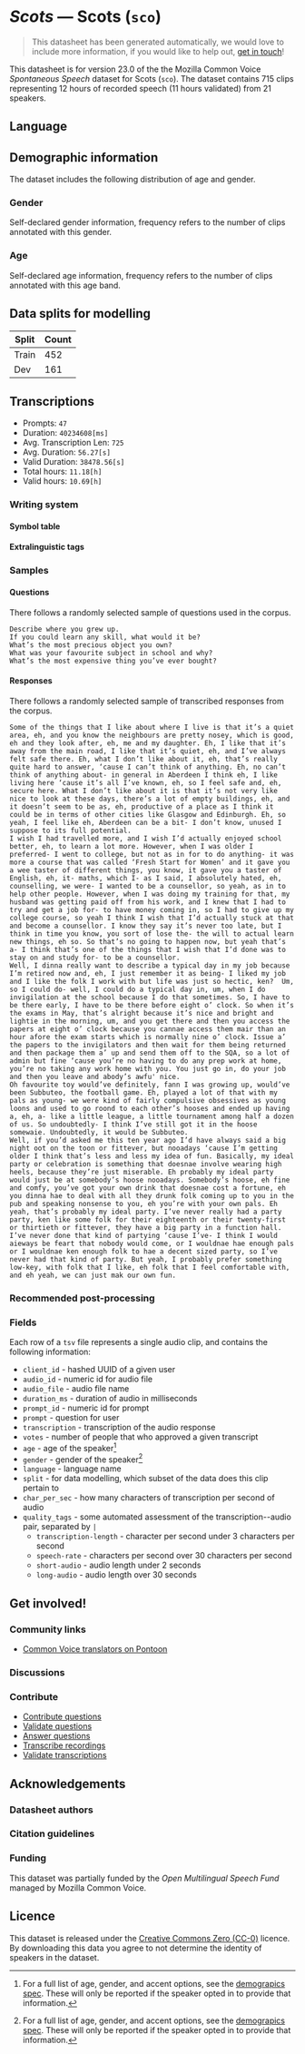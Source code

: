 # *Scots* &mdash; Scots (`sco`)
> This datasheet has been generated automatically, we would love to include more information, if you would like to help out, [get in touch](https://github.com/common-voice/common-voice/blob/main/docs/COMMUNITIES.md)!

 This datasheet is for version 23.0 of the the Mozilla Common Voice *Spontaneous Speech* dataset 
for Scots (`sco`). The dataset contains 715 clips representing 12 hours of recorded
speech (11 hours validated) from 21 speakers.

## Language
<!-- {{LANGUAGE_DESCRIPTION}} -->
<!-- Provide a brief (1-2 paragraph) description of your language -->

## Demographic information
The dataset includes the following distribution of age and gender.
<!-- You can get a lot of the information in this section from https://analyzer.cv-toolbox.web.tr/browse -->

### Gender
Self-declared gender information, frequency refers to the number of clips annotated with this gender.
<!-- {{GENDER_TABLE}} -->
<!-- @ AUTOMATICALLY GENERATED @ -->
<!-- | Gender | Frequency |
|--------|-----------|
| male, masculine | ? |
| undeclared | ? |
| female, feminine | ? | -->

### Age
Self-declared age information, frequency refers to the number of clips annotated with this age band.
<!-- {{AGE_TABLE}} -->
<!-- @ AUTOMATICALLY GENERATED @ -->
<!-- | Age band | Frequency |
|----------|-----------|
| teens | ? |
| twenties | ? |
| thirties | ? |
| fourties | ? |
| fifties | ? |
   ...if other age ranges are present in your data, add rows... -->

## Data splits for modelling
| Split | Count |
|-|-|
| Train | 452 |
| Dev | 161 |

## Transcriptions
* Prompts: `47`
* Duration: `40234608[ms]`
* Avg. Transcription Len: `725`
* Avg. Duration: `56.27[s]`
* Valid Duration: `38478.56[s]`
* Total hours: `11.18[h]`
* Valid hours: `10.69[h]`
<!-- {{TRANSCRIPTIONS_DESCRIPTION}} -->
<!-- A description of the transcription system used -->

### Writing system
<!-- {{WRITING_SYSTEM_DESCRIPTION}} -->
<!-- @ OPTIONAL @ -->
<!-- A description of the writing system (or writing systems) used in the text corpus -->

#### Symbol table
<!-- {{ALPHABET_TABLE}} -->
<!-- @ OPTIONAL @ -->
<!-- If the writing system is alphabetic, you can include the valid alphabet here -->

#### Extralinguistic tags

### Samples

#### Questions
There follows a randomly selected sample of questions used in the corpus.

```
Describe where you grew up.
If you could learn any skill, what would it be?
What’s the most precious object you own?
What was your favourite subject in school and why?
What’s the most expensive thing you’ve ever bought?
```
<!-- {{QUESTIONS_SAMPLE}} -->

#### Responses
There follows a randomly selected sample of transcribed responses from the corpus.

```
Some of the things that I like about where I live is that it’s a quiet area, eh, and you know the neighbours are pretty nosey, which is good, eh and they look after, eh, me and my daughter. Eh, I like that it’s away from the main road, I like that it’s quiet, eh, and I’ve always felt safe there. Eh, what I don’t like about it, eh, that’s really quite hard to answer, ‘cause I can’t think of anything. Eh, no can’t think of anything about- in general in Aberdeen I think eh, I like living here ‘cause it’s all I’ve known, eh, so I feel safe and, eh, secure here. What I don’t like about it is that it’s not very like nice to look at these days, there’s a lot of empty buildings, eh, and it doesn’t seem to be as, eh, productive of a place as I think it could be in terms of other cities like Glasgow and Edinburgh. Eh, so yeah, I feel like eh, Aberdeen can be a bit- I don’t know, unused I suppose to its full potential. 
I wish I had travelled more, and I wish I’d actually enjoyed school better, eh, to learn a lot more. However, when I was older I preferred- I went to college, but not as in for to do anything- it was more a course that was called ‘Fresh Start for Women’ and it gave you a wee taster of different things, you know, it gave you a taster of English, eh, it- maths, which I- as I said, I absolutely hated, eh, counselling, we were- I wanted to be a counsellor, so yeah, as in to help other people. However, when I was doing my training for that, my husband was getting paid off from his work, and I knew that I had to try and get a job for- to have money coming in, so I had to give up my college course, so yeah I think I wish that I’d actually stuck at that and become a counsellor. I know they say it’s never too late, but I think in time you know, you sort of lose the- the will to actual learn new things, eh so. So that’s no going to happen now, but yeah that’s a- I think that’s one of the things that I wish that I’d done was to stay on and study for- to be a counsellor.
Well, I dinna really want to describe a typical day in my job because I’m retired now and, eh, I just remember it as being- I liked my job and I like the folk I work with but life was just so hectic, ken?  Um, so I could do- well, I could do a typical day in, um, when I do invigilation at the school because I do that sometimes. So, I have to be there early, I have to be there before eight o’ clock. So when it’s the exams in May, that’s alright because it’s nice and bright and lightie in the morning, um, and you get there and then you access the papers at eight o’ clock because you cannae access them mair than an hour afore the exam starts which is normally nine o’ clock. Issue a’ the papers to the invigilators and then wait for them being returned and then package them a’ up and send them off to the SQA, so a lot of admin but fine ‘cause you’re no having to do any prep work at home, you’re no taking any work home with you. You just go in, do your job and then you leave and abody’s awfu' nice.
Oh favourite toy would’ve definitely, fann I was growing up, would’ve been Subbuteo, the football game. Eh, played a lot of that with my pals as young- we were kind of fairly compulsive obsessives as young loons and used to go roond to each other’s hooses and ended up having a, eh, a- like a little league, a little tournament among half a dozen of us. So undoubtedly- I think I’ve still got it in the hoose somewaie. Undoubtedly, it would be Subbuteo.
Well, if you’d asked me this ten year ago I’d have always said a big night oot on the toon or fittever, but nooadays ‘cause I’m getting older I think that’s less and less my idea of fun. Basically, my ideal party or celebration is something that doesnae involve wearing high heels, because they’re just miserable. Eh probably my ideal party would just be at somebody’s hoose nooadays. Somebody’s hoose, eh fine and comfy, you’ve got your own drink that doesnae cost a fortune, eh you dinna hae to deal with all they drunk folk coming up to you in the pub and speaking nonsense to you, eh you’re with your own pals. Eh yeah, that’s probably my ideal party. I’ve never really had a party party, ken like some folk for their eighteenth or their twenty-first or thirtieth or fittever, they have a big party in a function hall. I’ve never done that kind of partying ‘cause I’ve- I think I would aieways be feart that nobody would come, or I wouldnae hae enough pals or I wouldnae ken enough folk to hae a decent sized party, so I’ve never had that kind of party. But yeah, I probably prefer something low-key, with folk that I like, eh folk that I feel comfortable with, and eh yeah, we can just mak our own fun. 
```
<!-- {{TRANSCRIPTIONS_SAMPLE}} -->

### Recommended post-processing
<!-- {{RECOMMENDED_POSTPROCESSING_DESCRIPTION}} -->
<!-- @ OPTIONAL @ -->
<!-- What should people do before they use the data, for example Unicode normalisation or normalisation of extralinguistic tags -->

### Fields
Each row of a `tsv` file represents a single audio clip, and contains the following information:

* `client_id` - hashed UUID of a given user
* `audio_id` - numeric id for audio file
* `audio_file` - audio file name
* `duration_ms` - duration of audio in milliseconds
* `prompt_id` - numeric id for prompt
* `prompt` - question for user
* `transcription` - transcription of the audio response
* `votes` - number of people that who approved a given transcript
* `age` - age of the speaker[^1]
* `gender` - gender of the speaker[^1]
* `language` - language name
* `split` - for data modelling, which subset of the data does this clip pertain to
* `char_per_sec` - how many characters of transcription per second of audio
* `quality_tags` - some automated assessment of the transcription--audio pair, separated by `|`
   *  `transcription-length` - character per second under 3 characters per second
   * `speech-rate` - characters per second over 30 characters per second
   * `short-audio` - audio length under 2 seconds
   * `long-audio` - audio length over 30 seconds

#### 
[^1]: For a full list of age, gender, and accent options, see the
[demograpics
spec](https://github.com/common-voice/common-voice/blob/main/web/src/stores/demographics.ts). These
will only be reported if the speaker opted in to provide that
information.

## Get involved!

### Community links
* [Common Voice translators on Pontoon](https://pontoon.mozilla.org/sco/common-voice/contributors/)
<!-- {{COMMUNITY_LINKS_LIST}} -->
<!-- @ OPTIONAL @ -->
<!-- Links to community chats / fora -->

### Discussions
<!-- {{DISCUSSION_LINKS_LIST}} -->
<!-- @ OPTIONAL @ -->
<!-- Any links to discussions, for example on Discourse or other fora or blogs can be included here -->

### Contribute
* [Contribute questions](https://commonvoice.mozilla.org/spontaneous-speech/beta/question)
* [Validate questions](https://commonvoice.mozilla.org/spontaneous-speech/beta/validate)
* [Answer questions](https://commonvoice.mozilla.org/spontaneous-speech/beta/prompts)
* [Transcribe recordings](https://commonvoice.mozilla.org/spontaneous-speech/beta/transcribe)
* [Validate transcriptions](https://commonvoice.mozilla.org/spontaneous-speech/beta/check-transcript)
<!-- {{CONTRIBUTE_LINKS_LIST}} -->
<!-- Here you can include links for how to contribute to the dataset -->

## Acknowledgements

### Datasheet authors
<!-- {{DATASHEET_AUTHORS_LIST}} -->
<!-- A list in the format of: Your Name <email@email.com> -->

### Citation guidelines
<!-- {{CITATION_DESCRIPTION}} -->
<!-- @ OPTIONAL @ -->
<!-- If you published a paper and would like people to cite it, you can include the BiBTeX here -->

### Funding
This dataset was partially funded by the *Open Multilingual Speech Fund* managed by Mozilla Common Voice.
<!-- {{FUNDING_DESCRIPTION}} -->
<!-- @ OPTIONAL @ -->
<!-- If you received any funding, you can include the acknowledgement here -->

## Licence
This dataset is released under the [Creative Commons Zero (CC-0)](https://creativecommons.org/public-domain/cc0/) licence. By downloading this data
you agree to not determine the identity of speakers in the dataset.